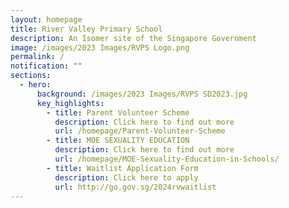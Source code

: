 ```yaml
---
layout: homepage
title: River Valley Primary School
description: An Isomer site of the Singapore Government
image: /images/2023 Images/RVPS Logo.png
permalink: /
notification: ""
sections:
  - hero:
      background: /images/2023 Images/RVPS SD2023.jpg
      key_highlights:
        - title: Parent Volunteer Scheme
          description: Click here to find out more
          url: /homepage/Parent-Volunteer-Scheme
        - title: MOE SEXUALITY EDUCATION
          description: Click here to find out more
          url: /homepage/MOE-Sexuality-Education-in-Schools/
        - title: Waitlist Application Form
          description: Click here to apply
          url: http://go.gov.sg/2024rvwaitlist
---
```

